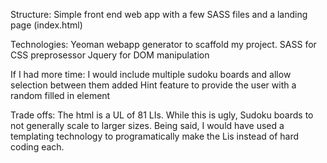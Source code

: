 Structure:
  Simple front end web app with a few SASS files and a landing page (index.html)

Technologies:
  Yeoman webapp generator to scaffold my project.
  SASS for CSS preprosessor
  Jquery for DOM manipulation
  
If I had more time:
  I would include multiple sudoku boards and allow selection between them
  added Hint feature to provide the user with a random filled in element


Trade offs:
  The html is a UL of 81 LIs.  While this is ugly, Sudoku boards to not generally scale to larger sizes.  Being said, I would have used a templating technology to programatically make the Lis instead of hard coding each.
  
